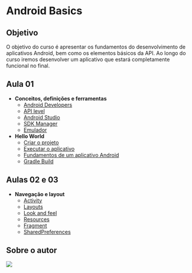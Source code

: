 # Android Basics

## Objetivo

O objetivo do curso é apresentar os fundamentos do desenvolvimento de aplicativos Android, bem como os elementos básicos da API.
Ao longo do curso iremos desenvolver um aplicativo que estará completamente funcional no final.

## Aula 01

- **Conceitos, definições e ferramentas**
	- [Android Developers](https://developer.android.com/)
	- [API level](https://developer.android.com/about/dashboards/)
	- [Android Studio](https://developer.android.com/studio/)
	- [SDK Manager](https://developer.android.com/studio/intro/update#sdk-manager)
	- [Emulador](https://developer.android.com/studio/run/emulator)
- **Hello World**
	- [Criar o projeto](https://developer.android.com/training/basics/firstapp/creating-project)
	- [Executar o aplicativo](https://developer.android.com/training/basics/firstapp/running-app)
	- [Fundamentos de um aplicativo Android](https://developer.android.com/guide/components/fundamentals)
	- [Gradle Build](https://developer.android.com/studio/build/)


## Aulas 02 e 03

- **Navegação e layout**
	- [Activity](https://developer.android.com/guide/components/activities)
	- [Layouts](https://developer.android.com/guide/topics/ui/declaring-layout)
	- [Look and feel](https://developer.android.com/guide/topics/ui/look-and-feel)
	- [Resources](https://developer.android.com/guide/topics/resources/available-resources)
	- [Fragment](https://developer.android.com/guide/components/fragments)
	- [SharedPreferences](https://developer.android.com/training/data-storage/shared-preferences)



## Sobre o autor
[<img src="https://card.exophase.com/1/1147004.png">](https://www.exophase.com/user/tuliofm/)
